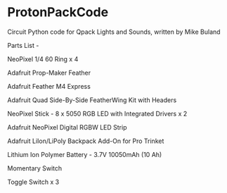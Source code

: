 # ProtonPackCode
Circuit Python code for Qpack Lights and Sounds, written by Mike Buland

Parts List - 

NeoPixel 1/4 60 Ring x 4

Adafruit Prop-Maker Feather

Adafruit Feather M4 Express

Adafruit Quad Side-By-Side FeatherWing Kit with Headers

NeoPixel Stick - 8 x 5050 RGB LED with Integrated Drivers x 2

Adafruit NeoPixel Digital RGBW LED Strip

Adafruit LiIon/LiPoly Backpack Add-On for Pro Trinket

Lithium Ion Polymer Battery - 3.7V 10050mAh (10 Ah)

Momentary Switch

Toggle Switch x 3
